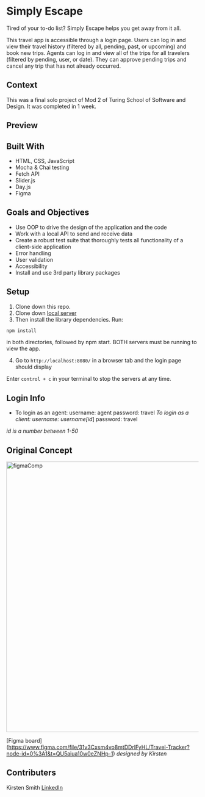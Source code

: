 # Simply Escape

Tired of your to-do list? Simply Escape helps you get away from it all.

This travel app is accessible through a login page.
Users can log in and view their travel history (filtered by all, pending, past, or upcoming) and book new trips.
Agents can log in and view all of the trips for all travelers (filtered by pending, user, or date). They can approve pending trips and cancel any trip that has not already occurred.

## Context

This was a final solo project of Mod 2 of Turing School of Software and Design. It was completed in 1 week.

## Preview

## Built With

* HTML, CSS, JavaScript
* Mocha & Chai testing
* Fetch API
* Slider.js
* Day.js
* Figma

## Goals and Objectives

* Use OOP to drive the design of the application and the code
* Work with a local API to send and receive data
* Create a robust test suite that thoroughly tests all functionality of a client-side application
* Error handling
* User validation
* Accessibility
* Install and use 3rd party library packages

## Setup

1. Clone down this repo. 
2. Clone down [local server](https://github.com/turingschool-examples/travel-tracker-api)
3. Then install the library dependencies. Run:
```bash
npm install
```
in both directories, followed by npm start. BOTH servers must be running to view the app.

4. Go to `http://localhost:8080/` in a browser tab and the login page should display

Enter `control + c` in your terminal to stop the servers at any time.

## Login Info
* To login as an agent: username: agent password: travel
*To login as a client: username: username[id*] password: travel

*id is a number between 1-50*

## Original Concept
<img width="709" alt="figmaComp" src="https://user-images.githubusercontent.com/101011015/212983794-971dc9ab-2c0d-48d5-81cb-34ca47f45269.png">

[Figma board] (https://www.figma.com/file/31v3Cxsm4vo8mtDDrlFyHL/Travel-Tracker?node-id=0%3A1&t=QU5aiua10w0eZNHp-1)
*designed by Kirsten*


## Contributers

Kirsten Smith
[LinkedIn](https://www.linkedin.com/in/kirsten-stamm-smith/)




